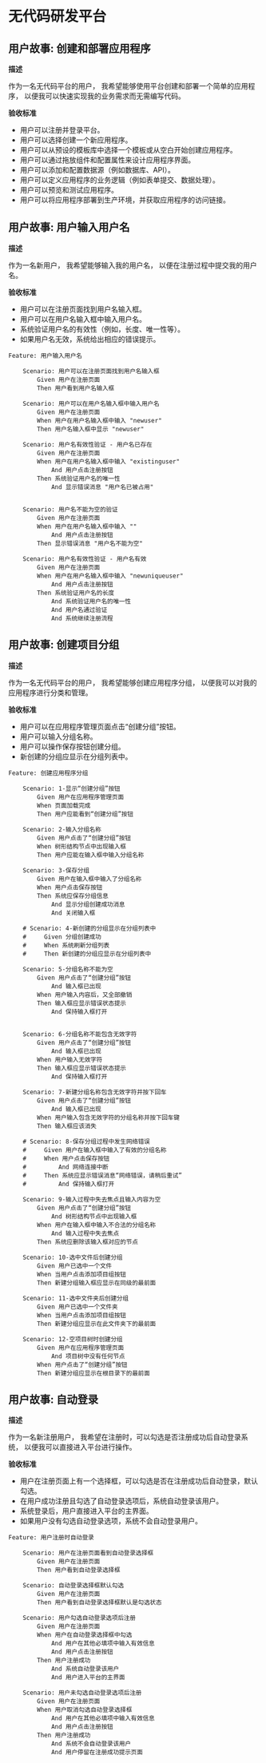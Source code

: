 # 无代码研发平台

## 用户故事: 创建和部署应用程序

**描述**

作为一名无代码平台的用户，
我希望能够使用平台创建和部署一个简单的应用程序，
以便我可以快速实现我的业务需求而无需编写代码。

**验收标准**

- 用户可以注册并登录平台。
- 用户可以选择创建一个新应用程序。
- 用户可以从预设的模板库中选择一个模板或从空白开始创建应用程序。
- 用户可以通过拖放组件和配置属性来设计应用程序界面。
- 用户可以添加和配置数据源（例如数据库、API）。
- 用户可以定义应用程序的业务逻辑（例如表单提交、数据处理）。
- 用户可以预览和测试应用程序。
- 用户可以将应用程序部署到生产环境，并获取应用程序的访问链接。

## 用户故事: 用户输入用户名

**描述**

作为一名新用户，
我希望能够输入我的用户名，
以便在注册过程中提交我的用户名。

**验收标准**

- 用户可以在注册页面找到用户名输入框。
- 用户可以在用户名输入框中输入用户名。
- 系统验证用户名的有效性（例如，长度、唯一性等）。
- 如果用户名无效，系统给出相应的错误提示。

```gherkin
Feature: 用户输入用户名

    Scenario: 用户可以在注册页面找到用户名输入框
        Given 用户在注册页面
        Then 用户看到用户名输入框

    Scenario: 用户可以在用户名输入框中输入用户名
        Given 用户在注册页面
        When 用户在用户名输入框中输入 "newuser"
        Then 用户名输入框中显示 "newuser"

    Scenario: 用户名有效性验证 - 用户名已存在
        Given 用户在注册页面
        When 用户在用户名输入框中输入 "existinguser"
            And 用户点击注册按钮
        Then 系统验证用户名的唯一性
            And 显示错误消息 "用户名已被占用"


    Scenario: 用户名不能为空的验证
        Given 用户在注册页面
        When 用户在用户名输入框中输入 ""
            And 用户点击注册按钮
        Then 显示错误消息 "用户名不能为空"

    Scenario: 用户名有效性验证 - 用户名有效
        Given 用户在注册页面
        When 用户在用户名输入框中输入 "newuniqueuser"
            And 用户点击注册按钮
        Then 系统验证用户名的长度
            And 系统验证用户名的唯一性
            And 用户名通过验证
            And 系统继续注册流程
```

## 用户故事: 创建项目分组

**描述**

作为一名无代码平台的用户，
我希望能够创建应用程序分组，
以便我可以对我的应用程序进行分类和管理。

**验收标准**

- 用户可以在应用程序管理页面点击“创建分组”按钮。
- 用户可以输入分组名称。
- 用户可以操作保存按钮创建分组。
- 新创建的分组应显示在分组列表中。

```gherkin
Feature: 创建应用程序分组

    Scenario: 1-显示“创建分组”按钮
        Given 用户在应用程序管理页面
        When 页面加载完成
        Then 用户应能看到“创建分组”按钮

    Scenario: 2-输入分组名称
        Given 用户点击了“创建分组”按钮
        When 树形结构节点中出现输入框
        Then 用户应能在输入框中输入分组名称

    Scenario: 3-保存分组
        Given 用户在输入框中输入了分组名称
        When 用户点击保存按钮
        Then 系统应保存分组信息
            And 显示分组创建成功消息
            And 关闭输入框

    # Scenario: 4-新创建的分组显示在分组列表中
    #     Given 分组创建成功
    #     When 系统刷新分组列表
    #     Then 新创建的分组应显示在分组列表中

    Scenario: 5-分组名称不能为空
        Given 用户点击了“创建分组”按钮
            And 输入框已出现
        When 用户输入内容后，又全部撤销
        Then 输入框应显示错误状态提示
            And 保持输入框打开


    Scenario: 6-分组名称不能包含无效字符
        Given 用户点击了“创建分组”按钮
            And 输入框已出现
        When 用户输入无效字符
        Then 输入框应显示错误状态提示
            And 保持输入框打开

    Scenario: 7-新建分组名称包含无效字符并按下回车
        Given 用户点击了“创建分组”按钮
            And 输入框已出现
        When 用户输入包含无效字符的分组名称并按下回车键
        Then 输入框应该消失

    # Scenario: 8-保存分组过程中发生网络错误
    #     Given 用户在输入框中输入了有效的分组名称
    #     When 用户点击保存按钮
    #         And 网络连接中断
    #     Then 系统应显示错误消息“网络错误，请稍后重试”
    #         And 保持输入框打开

    Scenario: 9-输入过程中失去焦点且输入内容为空
        Given 用户点击了“创建分组”按钮
            And 树形结构节点中出现输入框
        When 用户在输入框中输入不合法的分组名称
            And 输入过程中失去焦点
        Then 系统应删除该输入框对应的节点

    Scenario: 10-选中文件后创建分组
        Given 用户已选中一个文件
        When 当用户点击添加项目组按钮
        Then 新建分组输入框应显示在同级的最前面

    Scenario: 11-选中文件夹后创建分组
        Given 用户已选中一个文件夹
        When 当用户点击添加项目组按钮
        Then 新建分组应显示在此文件夹下的最前面

    Scenario: 12-空项目树时创建分组
        Given 用户在应用程序管理页面
            And 项目树中没有任何节点
        When 用户点击了“创建分组”按钮
        Then 新建分组应显示在根目录下的最前面
```

## 用户故事: 自动登录

**描述**

作为一名新注册用户，
我希望在注册时，可以勾选是否注册成功后自动登录系统，
以便我可以直接进入平台进行操作。

**验收标准**

- 用户在注册页面上有一个选择框，可以勾选是否在注册成功后自动登录，默认勾选。
- 在用户成功注册且勾选了自动登录选项后，系统自动登录该用户。
- 系统登录后，用户直接进入平台的主界面。
- 如果用户没有勾选自动登录选项，系统不会自动登录用户。

```gherkin
Feature: 用户注册时自动登录

    Scenario: 用户在注册页面看到自动登录选择框
        Given 用户在注册页面
        Then 用户看到自动登录选择框

    Scenario: 自动登录选择框默认勾选
        Given 用户在注册页面
        Then 用户看到自动登录选择框默认是勾选状态

    Scenario: 用户勾选自动登录选项后注册
        Given 用户在注册页面
        When 用户在自动登录选择框中勾选
            And 用户在其他必填项中输入有效信息
            And 用户点击注册按钮
        Then 用户注册成功
            And 系统自动登录该用户
            And 用户进入平台的主界面

    Scenario: 用户未勾选自动登录选项后注册
        Given 用户在注册页面
        When 用户取消勾选自动登录选择框
            And 用户在其他必填项中输入有效信息
            And 用户点击注册按钮
        Then 用户注册成功
            And 系统不会自动登录该用户
            And 用户停留在注册成功提示页面
```
